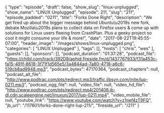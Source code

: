 {
  "type": "episode",
  "draft": false,
  "show_slug": "linux-unplugged",
  "show_name": "LINUX Unplugged",
  "episode": 211,
  "slug": "211",
  "episode_padded": "0211",
  "title": "Forks Done Right",
  "description": "We get fired up about the bigger message behind Ubuntu\u2019s new fork, debate Mozilla\u2019s plans to collect data on Firefox users & come up with solutions for Linux users fleeing from CrashPlan. Plus a geeky project so cool it might consume your life & more!",
  "date": "2017-08-22T19:45:55-07:00",
  "header_image": "/images/shows/linux-unplugged.png",
  "categories": [
    "LINUX Unplugged"
  ],
  "tags": [],
  "hosts": [
    "chris",
    "wes"
  ],
  "guests": [],
  "sponsors": [],
  "podcast_duration": "01:37:28",
  "podcast_file": "https://chtbl.com/track/392D9/aphid.fireside.fm/d/1437767933/f31a453c-fa15-491f-8618-3f71f1d565e5/3a4844ad-7a80-4718-a6c6-519cb8ad9948.mp3",
  "podcast_bytes": 47170364,
  "podcast_chapters": null,
  "podcast_alt_file": "http://www.podtrac.com/pts/redirect.mp3/traffic.libsyn.com/jnite/lup-0211.mp3",
  "podcast_ogg_file": null,
  "video_file": null,
  "video_hd_file": "http://www.podtrac.com/pts/redirect.mp4/201406.jb-dl.cdn.scaleengine.net/linuxun/2017/lup-0211.mp4",
  "video_mobile_file": null,
  "youtube_link": "https://www.youtube.com/watch?v=z1nef4zT9FQ",
  "jb_url": "/117601/forks-done-right-lup-211/",
  "fireside_url": "/211"
}

